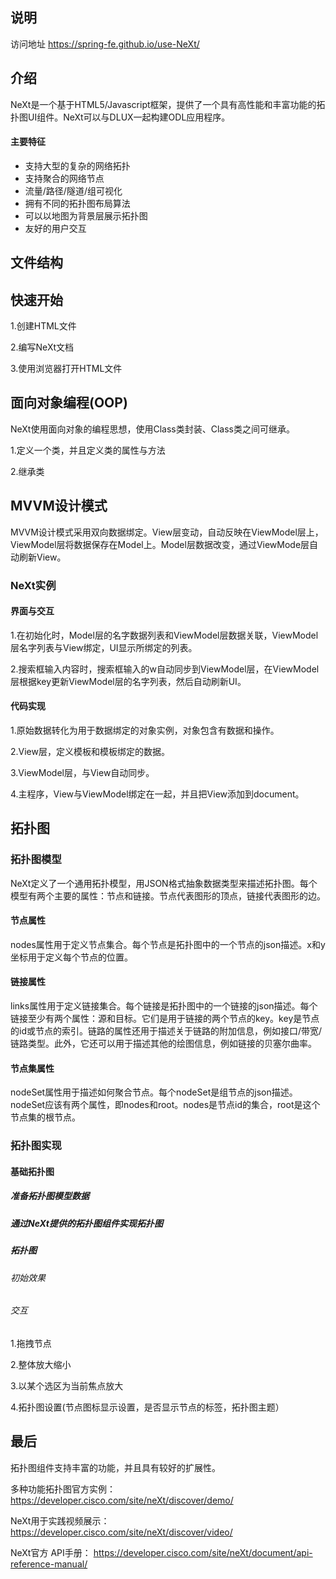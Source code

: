 ## 说明


访问地址 https://spring-fe.github.io/use-NeXt/



## 介绍
NeXt是一个基于HTML5/Javascript框架，提供了一个具有高性能和丰富功能的拓扑图UI组件。NeXt可以与DLUX一起构建ODL应用程序。
#### 主要特征
- 支持大型的复杂的网络拓扑
- 支持聚合的网络节点
- 流量/路径/隧道/组可视化
- 拥有不同的拓扑图布局算法
- 可以以地图为背景层展示拓扑图
- 友好的用户交互

## 文件结构


## 快速开始

1.创建HTML文件

2.编写NeXt文档

3.使用浏览器打开HTML文件

## 面向对象编程(OOP)
NeXt使用面向对象的编程思想，使用Class类封装、Class类之间可继承。

1.定义一个类，并且定义类的属性与方法

2.继承类

## MVVM设计模式

MVVM设计模式采用双向数据绑定。View层变动，自动反映在ViewModel层上，ViewModel层将数据保存在Model上。Model层数据改变，通过ViewMode层自动刷新View。

### NeXt实例
#### 界面与交互

1.在初始化时，Model层的名字数据列表和ViewModel层数据关联，ViewModel层名字列表与View绑定，UI显示所绑定的列表。

2.搜索框输入内容时，搜索框输入的w自动同步到ViewModel层，在ViewModel层根据key更新ViewModel层的名字列表，然后自动刷新UI。


#### 代码实现

1.原始数据转化为用于数据绑定的对象实例，对象包含有数据和操作。

2.View层，定义模板和模板绑定的数据。

3.ViewModel层，与View自动同步。

4.主程序，View与ViewModel绑定在一起，并且把View添加到document。



## 拓扑图
### 拓扑图模型

NeXt定义了一个通用拓扑模型，用JSON格式抽象数据类型来描述拓扑图。每个模型有两个主要的属性：节点和链接。节点代表图形的顶点，链接代表图形的边。

#### 节点属性

nodes属性用于定义节点集合。每个节点是拓扑图中的一个节点的json描述。x和y坐标用于定义每个节点的位置。

#### 链接属性

links属性用于定义链接集合。每个链接是拓扑图中的一个链接的json描述。每个链接至少有两个属性：源和目标。它们是用于链接的两个节点的key。key是节点的id或节点的索引。链路的属性还用于描述关于链路的附加信息，例如接口/带宽/链路类型。此外，它还可以用于描述其他的绘图信息，例如链接的贝塞尔曲率。

#### 节点集属性

nodeSet属性用于描述如何聚合节点。每个nodeSet是组节点的json描述。nodeSet应该有两个属性，即nodes和root。nodes是节点id的集合，root是这个节点集的根节点。

### 拓扑图实现
#### 基础拓扑图
##### 准备拓扑图模型数据
##### 通过NeXt提供的拓扑图组件实现拓扑图
##### 拓扑图
###### 初始效果
###### 交互
1.拖拽节点

2.整体放大缩小

3.以某个选区为当前焦点放大

4.拓扑图设置(节点图标显示设置，是否显示节点的标签，拓扑图主题）
## 最后
拓扑图组件支持丰富的功能，并且具有较好的扩展性。

多种功能拓扑图官方实例：
https://developer.cisco.com/site/neXt/discover/demo/
 
NeXt用于实践视频展示：
https://developer.cisco.com/site/neXt/discover/video/
 
NeXt官方 API手册：
https://developer.cisco.com/site/neXt/document/api-reference-manual/
 
